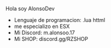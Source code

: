 Hola soy AlonsoDev 

- Lenguaje de programacion: .lua httml
- me especializo en ESX
- Mi Discord: m.alonsoo.17
- Mi SHOP: discord.gg/RZSHOP
